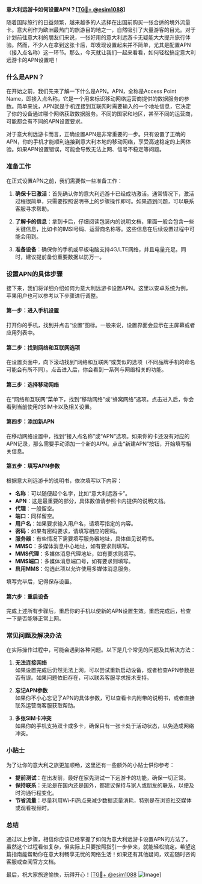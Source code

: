 **意大利远游卡如何设置APN？[[TG💪+ @esim1088](https://t.me/s/esim1088)]**

随着国际旅行的日益频繁，越来越多的人选择在出国前购买一张合适的境外流量卡。意大利作为欧洲最热门的旅游目的地之一，自然吸引了大量游客的目光。对于计划前往意大利的朋友们来说，一张好用的意大利远游卡无疑能大大提升旅行体验。然而，不少人在拿到这张卡后，却发现设置起来并不简单，尤其是配置APN（接入点名称）这一环节。那么，今天就让我们一起来看看，如何轻松搞定意大利远游卡的APN设置吧！

### 什么是APN？

在开始之前，我们先来了解一下什么是APN。APN，全称是Access Point Name，即接入点名称，它是一个用来标识移动网络运营商提供的数据服务的参数。简单来说，APN就是手机连接到互联网时需要输入的一个地址信息，它决定了你的设备通过哪个网络获取数据服务。不同的国家和地区，甚至不同的运营商，可能都会有不同的APN设置要求。

对于意大利远游卡而言，正确设置APN是非常重要的一步。只有设置了正确的APN，你的手机才能顺利连接到意大利本地的移动网络，享受高速稳定的上网体验。如果APN设置错误，可能会导致无法上网、信号不稳定等问题。

### 准备工作

在正式设置APN之前，我们需要做一些准备工作：

1. **确保卡已激活**：首先确认你的意大利远游卡已经成功激活。通常情况下，激活过程很简单，只需要按照说明书上的步骤操作即可。如果遇到问题，可以联系客服寻求帮助。
   
2. **了解卡的信息**：拿到卡后，仔细阅读包装内的说明文档，里面一般会包含一些关键信息，比如卡的IMSI号码、运营商名称等。这些信息在后续设置过程中可能会用到。

3. **准备设备**：确保你的手机或平板电脑支持4G/LTE网络，并且电量充足。同时，建议提前备份重要数据以防万一。

### 设置APN的具体步骤

接下来，我们将详细介绍如何为意大利远游卡设置APN。这里以安卓系统为例，苹果用户也可以参考以下步骤进行调整。

#### 第一步：进入手机设置

打开你的手机，找到并点击“设置”图标。一般来说，设置界面会显示在主屏幕或者应用列表中。

#### 第二步：找到网络和互联网选项

在设置页面中，向下滚动找到“网络和互联网”或类似的选项（不同品牌手机的命名可能会有所不同）。点击进入后，你会看到一系列与网络相关的功能。

#### 第三步：选择移动网络

在“网络和互联网”菜单下，找到“移动网络”或“蜂窝网络”选项。点击进入后，你会看到当前使用的SIM卡以及相关设置。

#### 第四步：添加新APN

在移动网络设置中，找到“接入点名称”或“APN”选项。如果你的卡还没有对应的APN记录，那么需要手动添加一个新的APN。点击“新建APN”按钮，开始填写相关信息。

#### 第五步：填写APN参数

根据意大利远游卡的说明书，依次填写以下内容：
- **名称**：可以随便起个名字，比如“意大利远游卡”。
- **APN**：这是最重要的部分，具体数值请参照卡内提供的说明文档。
- **代理**：一般留空。
- **端口**：同样留空。
- **用户名**：如果要求输入用户名，请填写指定的内容。
- **密码**：如果有密码要求，请填写相应的密码。
- **服务器**：有些情况下需要填写服务器地址，具体值见说明书。
- **MMSC**：多媒体消息中心地址，如有要求则填写。
- **MMS代理**：多媒体消息代理地址，如有要求则填写。
- **MMS端口**：多媒体消息端口号，如有要求则填写。
- **启用MMS**：勾选此项以允许使用多媒体消息服务。

填写完毕后，记得保存设置。

#### 第六步：重启设备

完成上述所有步骤后，重启你的手机以使新的APN设置生效。重启完成后，检查一下是否能够正常上网。

### 常见问题及解决办法

在实际操作过程中，可能会遇到各种问题。以下是几个常见的问题及其解决方法：

1. **无法连接网络**  
   如果设置完成后仍然无法上网，可以尝试重新启动设备，或者检查APN参数是否有误。如果问题依旧存在，可以联系客服寻求技术支持。

2. **忘记APN参数**  
   如果你不小心忘记了APN的具体参数，可以查看卡内附带的说明书，或者直接联系运营商客服获取帮助。

3. **多张SIM卡冲突**  
   如果你的手机支持双卡或多卡，确保只有一张卡处于活动状态，以免造成网络冲突。

### 小贴士

为了让你的意大利之旅更加顺畅，这里还有一些额外的小贴士供你参考：

- **提前测试**：在出发前，最好在家先测试一下远游卡的功能，确保一切正常。
- **保持联系**：无论是在国内还是国外，都建议保持与家人或朋友的联系，以便及时沟通行程变化。
- **节省流量**：尽量利用Wi-Fi热点来减少数据流量消耗，特别是在浏览社交媒体或观看视频时。

### 总结

通过以上步骤，相信你应该已经掌握了如何为意大利远游卡设置APN的方法了。虽然这个过程看似复杂，但实际上只要按照指引一步步来，就能轻松搞定。希望这篇指南能帮助你在意大利畅享无忧的网络生活！如果还有其他疑问，欢迎随时咨询客服或查阅官方文档。

最后，祝大家旅途愉快，玩得开心！[[TG💪+ @esim1088](https://t.me/s/esim1088) ![Image](https://i.postimg.cc/4NQfJmqS/Snipaste-2025-05-13-00-14-12.png)]